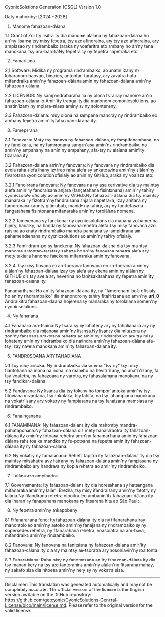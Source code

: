 CyonicSolutions Generation (CSGL)
Version 1.0

Daty mahomby: [2024 - 2028]

1. Manome fahazoan-dàlana

1.1 Grant of Zo: Ity lisitra ity dia manome alalana ny fahazoan-dàlana ho an'ny lisansa tsy misy fepetra, tsy azo afindraina, ary tsy azo afindraina, ary ampiasao ny rindrambaiko (araka ny voafaritra eto ambany ho an'ny tena manokana, tsy ara-barotraNy fepetra sy ny fepetra napetraka eto.

2. Famaritana

2,1 Software: Midika ny programa rindrambaiko, ao anatin'izany ny loharanom-baovao, binaries, antontan-taratasy, ary zavatra hafa mifandraika amin'ny fahazoan-dàlana amin'ny fahazoan-dàlana amin'ny fahazoan-dàlana.

2.2 LICENSOR: Ny sampandraharaha na ny olona tsirairay manome an'io fahazoan-dàlana io.Amin'ity tranga ity dia manondro comonicsolutions, ao anatin'izany ny mpiara-miasa aminy sy ny solontenany.

2.3 Fahazoan-dàlana: misy olona na sampana mandray ny rindrambaiko eo ambany fepetra amin'ity fahazoan-dàlana ity.

3. Fameperana

3.1 Fanovana: Mety tsy hanova ny fahazoan-dàlana, ny fampifanarahana, na ny fandikana, na ny famoronana sangan'asa amin'ny rindrambaiko, na amin'ny ampahany na amin'ny ampahany, afa-tsy ny alalana amin'ity fizarana ity.

3.2 Fahazoan-dàlana amin'ny fanovana: Ny fanovana ny rindrambaiko dia avela raha alefa ihany izy ireo raha alefa sy ankatoavina amin'ny alàlan'ny fivarotana cyonicolution ofisialy ao amin'ny GitHub, araka ny voalaza eto:

3.2.1 Fanolorana fanovana: Ny fanovana na ny asa derivative dia tsy maintsy alefa amin'ny fandraisana anjara (fangatahana fisintonana) amin'ny tahiry cyonicsolute ofisialy ao amin'ny GitHub.Ny fahazoan-dàlana dia tsy maintsy manaraka ny fizotran'ny fandraisana anjara napetraka, izay ahitana ny famoronana kaonty gitimubub, manidy ny tahiry, ary ny fandefasana fangatahana fisintonana mifanaraka amin'ny torolàlana nomena.

3.2.2 famerenana sy fanekena: ny cyonicsolutions dia manana zo hamerina hijery, hanaiky, na handà ny fanovana rehetra alefa.Tsy misy fanovana azo raisina ao anaty rindrambaiko mandra-panajana sy fampidirana am-pahamendrehana ny cyonicsolutions ao amin'ny tahiry ofisialy.

3.2.3 Famindram-po sy fanekena: Ny fahazoan-dàlana dia tsy maintsy manome antontan-taratasy sahaza ho an'ny fanovana rehetra alefa ary mety takiana hanome fanekena mifanaraka amin'ny fanovana.

3.2.4 Tsy misy fiovana eo an-toerana: fanovana eo an-toerana amin'ny alàlan'ny fahazoan-dàlana izay tsy alefa ary ekena amin'ny alàlan'ny GITHUB dia tsy avela ary heverina ho fanitsakitsahana ny fepetra amin'ity fahazoan-dàlana ity.

Fanamarihana: Ho an'ity fahazoan-dàlana ity, ny "famerenam-bola ofisialy ho an'ny rindrambaiko" dia manondro ny tahiry fitahirizana ao amin'ny __url_0__ Andraikitra fahazoan-dàlana hojerena sy manaraka ny torolàlana nomen'ny cyonicsolutions.

4. Ny fananana

4.1 Fananana ara-tsaina: Ny tsara sy ny lohateny ary ny fahalianana ary ny rindrambaiko dia mijanona amin'ny lisansa.Ny lisansy dia mitazona ny zon'ny fananana ara-tsaina rehetra ao amin'ny rindrambaiko ary tsy misy lohateny amin'ny rindrambaiko dia nafindra amin'ny fahazoan-dàlana afa-tsy izay navela manokana amin'ity fahazoan-dàlana ity.

5. FANDROSOANA ARY FAHADIANA

5.1 Tsy misy antoka: Ny rindrambaiko dia omena "toy ny" tsy misy fiantohana na inona na inona, na maneho na hevitr'izany, ao anatin'izany, fa tsy voafetra, ny fahazoana ny varotra, ny fahasalamana manokana, na ny tsy fandikan-dalàna.

5.2 Fandavana: Ny lisansa dia tsy tokony ho tompon'antoka amin'ny tsy fitoviana mivantana, tsy ankolaka, tsy fahita, na tsy fahampiana manokana na vokatr'izany ary vokatry ny fampiasana na tsy fahaizana mampiasa ny rindrambaiko.

6. Fanainganana

6.1 FANAMINANA: Ny fahazoan-dàlana ity dia mahomby mandra-pahatapohana.Ny fahazoan-dàlana dia mety hanararaotra ity fahazoan-dàlana ity amin'ny fotoana rehetra amin'ny fanamarihana amin'ny fahazoan-dàlana raha toa ka mandika ny fe-potoana na fepetra amin'ity fahazoan-dàlana ity ny fahazoan-dàlana.

6.2 Ny vokatry ny famaranana: Rehefa tapitra ity fahazoan-dàlana ity dia tsy maintsy mitsahatra avy hatrany ny fahazoan-dàlana amin'ny fampiasana ny rindrambaiko ary handrava ny kopia rehetra ao amin'ny rindrambaiko.

7. Lalàna azo ampiharina

7.1 Governemanta: Ity fahazoan-dàlana ity dia horesahana sy hatsangana mifanaraka amin'ny lalàn'i Brezila, tsy misy ifandraisany amin'ny fototry ny lalàna.Ny fifandirana rehetra nipoitra teo ambanin'ity fahazoan-dàlana ity dia iharan'ny fanapahana manokana ny fitsarana hita ao São Paulo.

8. Ny fepetra amin'ny ankapobeny

81 Fifanarahana feno: Ity fahazoan-dàlana ity dia ny fifanarahana iray manontolo eo amin'ny antoko amin'ny fanajana ny rindrambaiko sy ny supersedes rehetra, ny fifanarahana rehetra, voasoratra na am-bava, mifandraika amin'ny rindrambaiko.

8.2 Fanovana: Ny fanovana na fanitsiana ny fahazoan-dàlana amin'ity fahazoan-dàlana ity dia tsy maintsy an-tsoratra ary nosoniavin'ny roa tonta.

8.3 Faharatsiana: Raha misy ny fanomezana an'ity fahazoan-dàlana ity dia tsy manan-kery na tsy azo tanterahina amin'ny alàlan'ny fitsarana mahay, ny sakafo sisa dia hitoetra amin'ny hery sy ny vokatra sisa.

---
Disclaimer: This translation was generated automatically and may not be completely accurate. The official version of the license is the English version available on the GitHub repository: https://github.com/getcyonic/CyonicSolutions-General-License/blob/main/license.md. Please refer to the original version for the valid license.